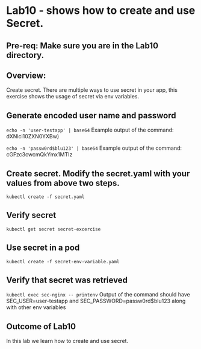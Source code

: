 # Lab10 - shows how to create and use Secret.

## Pre-req: Make sure you are in the Lab10 directory.

## Overview:
Create secret. There are multiple ways to use secret in your app, this exercise shows the usage of secret via env variables.


## Generate encoded user name and password
`echo -n 'user-testapp' | base64`
Example output of the command: dXNlci10ZXN0YXBw) 

`echo -n 'passw0rd$blu123' | base64`
Example output of the command: cGFzc3cwcmQkYmx1MTIz

## Create secret. Modify the secret.yaml with your values from above two steps.
`kubectl create -f secret.yaml`

## Verify secret
`kubectl get secret secret-excercise`

## Use secret in a pod
`kubectl create -f secret-env-variable.yaml`

## Verify that secret was retrieved
`kubectl exec sec-nginx -- printenv`
Output of the command should have SEC_USER=user-testapp and SEC_PASSWORD=passw0rd$blu123 along with other env variables

## Outcome of Lab10
In this lab we learn how to create and use secret.
